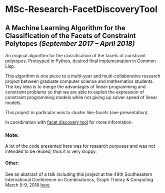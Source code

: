 # MSc-Research-FacetDiscoveryTool

## A Machine Learning Algorithm for the Classification of the Facets of Constraint Polytopes  _(September 2017 – April 2018)_

An original algorithm for the classification of the facets of constraint polytopes. Protoyped in Python, desired final implementation in Common Lisp.

This algorithm is one piece to a multi-year and multi-collaborative research project between graduate computer science and mathematics students.  The key idea is to merge the advantages of linear-programming and constraint problems so that we are able to exploit the expression of constraint programming models while not giving up solver speed of linear models.

This project in particular was to cluster like-facets (see presentation).

In coordination with [facet discovery tool](https://github.com/jorts1114/facet-discovery-tool) for more information.

### Note:
A lot of the code presented here was for research purposes and was not intended to be reused; thus it is very sloppy.

#### Other:
See an abstract of a talk including this project at the 49th Southeastern International Conference on Combinatorics, Graph Theory & Computing March 5-9, 2018 [here](http://www.math.fau.edu/combinatorics/kruk49.pdf)
